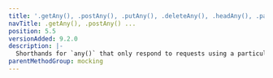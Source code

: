```yaml
---
title: '.getAny(), .postAny(), .putAny(), .deleteAny(), .headAny(), .patchAny()'
navTitle: .getAny(), .postAny() ...
position: 5.5
versionAdded: 9.2.0
description: |-
  Shorthands for `any()` that only respond to requests using a particular http method.
parentMethodGroup: mocking
---
```


